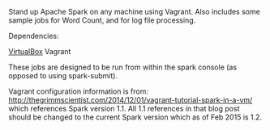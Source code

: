 Stand up Apache Spark on any machine using Vagrant.  Also includes some sample jobs for Word Count, and for log file processing.

Dependencies:

[VirtualBox](http://www.vagrantup.com/downloads.html)
Vagrant

These jobs are designed to be run from within the spark console (as opposed to using spark-submit).

Vagrant configuration information is from: http://thegrimmscientist.com/2014/12/01/vagrant-tutorial-spark-in-a-vm/ which references 
Spark version 1.1.  All 1.1 references in that blog post should be changed to the current Spark version which as of 
Feb 2015 is 1.2.  




